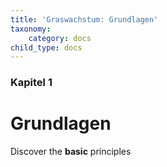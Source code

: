```yaml
---
title: 'Graswachstum: Grundlagen'
taxonomy:
    category: docs
child_type: docs
---
```


### Kapitel 1

# Grundlagen

Discover the **basic** principles
